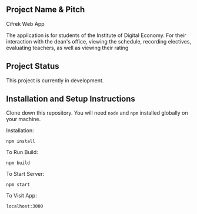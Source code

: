 ## Project Name & Pitch

Cifrek Web App 

The application is for students of the Institute of Digital Economy. For their interaction with the dean's office, viewing the schedule, recording electives, evaluating teachers, as well as viewing their rating

## Project Status

This project is currently in development.

## Installation and Setup Instructions

Clone down this repository. You will need `node` and `npm` installed globally on your machine.  

Installation:

`npm install`  

To Run Build:  

`npm build`  

To Start Server:

`npm start`  

To Visit App:

`localhost:3000`  

